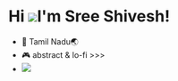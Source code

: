 Hi ![](https://user-images.githubusercontent.com/18350557/176309783-0785949b-9127-417c-8b55-ab5a4333674e.gif)I'm Sree Shivesh!
======================================================================================================================================

*   📍  Tamil Nadu🌏
*   🎮  abstract & lo-fi >>>
*   ![](https://github.com/shivxsh/shivxsh/blob/main/github.gif)

<!--
*   ✉️  You can contact me at [20z348@psgtech.ac.in](mailto:20z348@psgtech.ac.in)
*   ⚡  Abstract & Lo-fi > everything else -->

